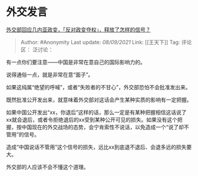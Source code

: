 # 外交发言
[外交部回应几内亚政变，「反对政变夺权」，释放了怎样的信号？](https://www.zhihu.com/question/485088308/answer/2108737628)

> Author: #Anonymity
> Last update: *08/09/2021*
> Link: [[王天下]]
> Tag:
> 评论区：
> 泛讨论：

有一点你们要注意——中国是非常在意自己的国际影响力的。

说得通俗一点，就是非常在意“面子”。

如果这纯属“绝望的呼喊”，或者“失败者的不甘心”，外交部恐怕不会批准发出来。

既然批准公开发出来，就意味着外交部对这话会产生某种实质的影响有一定把握。

如果中国公开发出“xx，你退后”这样的话，那么一定是有某种把握相信这话说了xx就会退后，或者令拒绝退后的xx受到某种公开可见的损失。如果没有这个把握，按中国现在的外交战场的态势，会宁肯索性不说话，以免造成一个“说了却不管用”的信号。

造成“中国说话不管用”这个信号的损失，远比xx到底退不退后、会退多远的损失要大。

外交部的人应该不会不懂这个道理。
